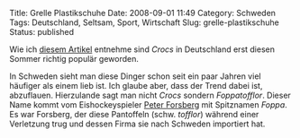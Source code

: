 Title: Grelle Plastikschuhe
Date: 2008-09-01 11:49
Category: Schweden
Tags: Deutschland, Seltsam, Sport, Wirtschaft
Slug: grelle-plastikschuhe
Status: published

Wie ich [diesem
Artikel](http://www.spiegel.de/wirtschaft/0,1518,572126,00.html)
entnehme sind *Crocs* in Deutschland erst diesen Sommer richtig populär
geworden.

In Schweden sieht man diese Dinger schon seit ein paar Jahren viel
häufiger als einem lieb ist. Ich glaube aber, dass der Trend dabei ist,
abzuflauen. Hierzulande sagt man nicht *Crocs* sondern *Foppatofflor*.
Dieser Name kommt vom Eishockeyspieler [Peter
Forsberg](http://de.wikipedia.org/wiki/Peter_Forsberg) mit Spitznamen
*Foppa*. Es war Forsberg, der diese Pantoffeln (schw. *tofflor*) während
einer Verletzung trug und dessen Firma sie nach Schweden importiert hat.

